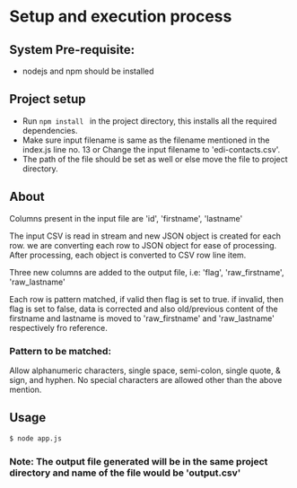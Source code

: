 # Setup and execution process

## System Pre-requisite:
  - nodejs and npm should be installed

## Project setup
  - Run ```npm install ``` in the project directory, this installs all the required dependencies.
  - Make sure input filename is same as the filename mentioned in the index.js line no. 13 or Change the input filename to 'edi-contacts.csv'.
  - The path of the file should be set as well or else move the file to project directory.

## About
Columns present in the input file are 'id', 'firstname', 'lastname' 

The input CSV is read in stream and new JSON object is created for each row. we are converting each row to JSON object for ease of processing. After processing, each object is converted to CSV row line item.

Three new columns are added to the output file, i.e: 'flag', 'raw_firstname', 'raw_lastname'

Each row is pattern matched, if valid then flag is set to true.
if invalid, then flag is set to false, data is corrected and also old/previous content of the firstname and lastname is moved to 'raw_firstname' and 'raw_lastname' respectively fro reference.

  ### Pattern to be matched:
  Allow alphanumeric characters, single space, semi-colon, single quote, & sign, and hyphen.
  No special characters are allowed other than the above mention.

## Usage
```sh
$ node app.js
```

### Note: The output file generated will be in the same project directory and name of the file would be 'output.csv'
  